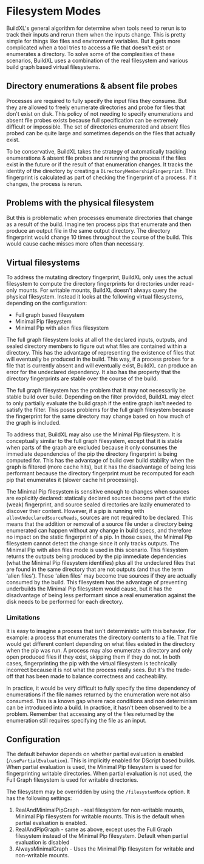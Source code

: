 # Filesystem Modes
BuildXL's general algorithm for determine when tools need to rerun is to track their inputs and rerun them when the inputs change. This is pretty simple for things like files and environment variables. But it gets more complicated when a tool tries to access a file that doesn't exist or enumerates a directory. To solve some of the complexities of these scenarios, BuildXL uses a combination of the real filesystem and various build graph based virtual filesystems.

## Directory enumerations & absent file probes 
Processes are required to fully specify the input files they consume. But they are allowed to freely enumerate directories and probe for files that don't exist on disk. This policy of not needing to specify enumerations and absent file probes exists because full specification can be extremely difficult or impossible. The set of directories enumerated and absent files probed can be quite large and sometimes depends on the files that actually exist.

To be conservative, BuildXL takes the strategy of automatically tracking enumerations & absent file probes and rerunning the process if the files exist in the future or if the result of that enumeration changes. It tracks the identity of the directory by creating a `DirectoryMembershipFingerprint`. This fingerprint is calculated as part of checking the fingerprint of a process. If it changes, the process is rerun.

## Problems with the physical filesystem 
But this is problematic when processes enumerate directories that change as a result of the build. Imagine ten process pips that enumerate and then produce an output file in the same output directory. The directory fingerprint would change 10 times throughout the course of the build. This would cause cache misses more often than necessary.


## Virtual filesystems
To address the mutating directory fingerprint, BuildXL only uses the actual filesystem to compute the directory fingerprints for directories under read-only mounts. For writable mounts, BuildXL doesn't always query the physical filesystem. Instead it looks at the following virtual filesystems, depending on the configuration:

* Full graph based filesystem
* Minimal Pip filesystem
* Minimal Pip with alien files filesystem

The full graph filesystem looks at all of the declared inputs, outputs, and sealed directory members to figure out what files are contained within a directory. This has the advantage of representing the existence of files that will eventually be produced in the build. This way, if a process probes for a file that is currently absent and will eventually exist, BuildXL can produce an error for the undeclared dependency. It also has the property that the directory fingerprints are stable over the course of the build.

The full graph filesystem has the problem that it may not necessarily be stable build over build. Depending on the filter provided, BuildXL may elect to only partially evaluate the build graph if the entire graph isn't needed to satisfy the filter. This poses problems for the full graph filesystem because the fingerprint for the same directory may change based on how much of the graph is included.

To address that, BuildXL may also use the Minimal Pip filesystem. It is conceptually similar to the full graph filesystem, except that it is stable when parts of the graph are excluded because it only consumes the immediate dependencies of the pip the directory fingerprint is being computed for. This has the advantage of build over build stability when the graph is filtered (more cache hits), but it has the disadvantage of being less performant because the directory fingerprint must be recomputed for each pip that enumerates it (slower cache hit processing).

The Minimal Pip filesystem is sensitive enough to changes when sources are explicitly declared: statically declared sources become part of the static (weak) fingerprint, and source sealed directories are lazily enumerated to discover their content. However, if a pip is running with `allowUndeclaredSourceReads`, sources are not required to be declared. This means that the addition or removal of a source file under a directory being enumerated can happen without any change in build specs, and therefore no impact on the static fingerprint of a pip. In those cases, the Minimal Pip filesystem cannot detect the change since it only tracks outputs. The Minimal Pip with alien files mode is used in this scenario. This filesystem returns the outputs being produced by the pip immediate dependencies (what the Minimal Pip filesystem identifies) plus all the undeclared files that are found in the same directory that are not outputs (and thus the term 'alien files'). These 'alien files' may become true sources if they are actually consumed by the build. This filesystem has the advantage of preventing underbuilds the Minimal Pip filesystem would cause, but it has the disadvantage of being less performant since a real enumeration against the disk needs to be performed for each directory.

### Limitations
It is easy to imagine a process that isn't deterministic with this behavior. For example: a process that enumerates the directory contents to a file. That file would get different content depending on what files existed in the directory when the pip was run. A process may also enumerate a directory and only open produced files if they exist, skipping them if they do not. In both cases, fingerprinting the pip with the virtual filesystem is technically incorrect because it is not what the process really sees. But it's the trade-off that has been made to balance correctness and cacheability.

In practice, it would be very difficult to fully specify the time dependency of enumerations if the file names returned by the enumeration were not also consumed. This is a known gap where race conditions and non determinism can be introduced into a build. In practice, it hasn't been observed to be a problem. Remember that accessing any of the files returned by the enumeration still requires specifying the file as an input.

## Configuration

The default behavior depends on whether partial evaluation is enabled (<code>/usePartialEvaluation</code>). This is implicitly enabled for DScript based builds. When partial evaluation is used, the Minimal Pip filesystem is used for fingerprinting writable directories. When partial evaluation is not used, the Full Graph filesystem is used for writable directories.

The filesystem may be overridden by using the <code>/filesystemMode</code> option. It has the following settings:
1. RealAndMinimalPipGraph - real filesystem for non-writable mounts, Minimal Pip filesystem for writable mounts. This is the default when partial evaluation is enabled.
1. RealAndPipGraph - same as above, except uses the Full Graph filesystem instead of the Minimal Pip filesystem. Default when partial evaluation is disabled
1. AlwaysMinimalGraph - Uses the Minimal Pip filesystem for writable and non-writable mounts.
